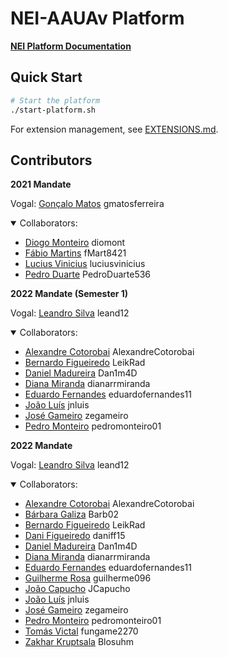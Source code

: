 # NEI-AAUAv Platform

**[NEI Platform Documentation](https://nei-aauav.github.io/Platform-Documentation)**

## Quick Start

```bash
# Start the platform
./start-platform.sh
```

For extension management, see [EXTENSIONS.md](EXTENSIONS.md).

## Contributors

**2021 Mandate**

Vogal:
[Gonçalo Matos](https://github.com/gmatosferreira) gmatosferreira

<details open>
<summary>Collaborators:</summary>

- [Diogo Monteiro](https://github.com/diomont) diomont
- [Fábio Martins](https://github.com/fMart8421) fMart8421
- [Lucius Vinicius](https://github.com/luciusvinicius) luciusvinicius
- [Pedro Duarte](https://github.com/PedroDuarte536) PedroDuarte536
</details>

**2022 Mandate (Semester 1)**

Vogal:
[Leandro Silva](https://github.com/leand12) leand12

<details open>
<summary>Collaborators:</summary>

- [Alexandre Cotorobai](https://github.com/AlexandreCotorobai) AlexandreCotorobai
- [Bernardo Figueiredo](https://github.com/LeikRad) LeikRad
- [Daniel Madureira](https://github.com/Dan1m4D) Dan1m4D
- [Diana Miranda](https://github.com/dianarrmiranda) dianarrmiranda
- [Eduardo Fernandes](https://github.com/eduardofernandes11) eduardofernandes11
- [João Luís](https://github.com/jnluis) jnluis
- [José Gameiro](https://github.com/zegameiro) zegameiro
- [Pedro Monteiro](https://github.com/pedromonteiro01) pedromonteiro01
</details>

**2022 Mandate**

Vogal:
[Leandro Silva](https://github.com/leand12) leand12

<details open>
<summary>Collaborators:</summary>

- [Alexandre Cotorobai](https://github.com/AlexandreCotorobai) AlexandreCotorobai
- [Bárbara Galiza](https://github.com/Barb02) Barb02
- [Bernardo Figueiredo](https://github.com/LeikRad) LeikRad
- [Dani Figueiredo](https://github.com/daniff15) daniff15
- [Daniel Madureira](https://github.com/Dan1m4D) Dan1m4D
- [Diana Miranda](https://github.com/dianarrmiranda) dianarrmiranda
- [Eduardo Fernandes](https://github.com/eduardofernandes11) eduardofernandes11
- [Guilherme Rosa](https://github.com/guilherme096) guilherme096
- [João Capucho](https://github.com/JCapucho) JCapucho
- [João Luís](https://github.com/jnluis) jnluis
- [José Gameiro](https://github.com/zegameiro) zegameiro
- [Pedro Monteiro](https://github.com/pedromonteiro01) pedromonteiro01
- [Tomás Victal](https://github.com/fungame2270) fungame2270
- [Zakhar Kruptsala](https://github.com/Blosuhm) Blosuhm
</details>
